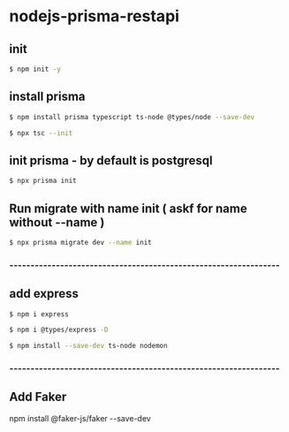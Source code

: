 # nodejs-prisma-restapi

## init

```sh
$ npm init -y
```

## install prisma

```sh
$ npm install prisma typescript ts-node @types/node --save-dev
```

```sh
$ npx tsc --init
```

## init prisma - by default is postgresql

```sh
$ npx prisma init
```

## Run migrate with name init ( askf for name without --name )

```sh
$ npx prisma migrate dev --name init
```

### ----------------------------------------------------------------

## add express

```sh
$ npm i express
```

```sh
$ npm i @types/express -D
```

```sh
$ npm install --save-dev ts-node nodemon
```

### ----------------------------------------------------------------

## Add Faker

npm install @faker-js/faker --save-dev
